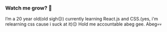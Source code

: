 ### Watch me grow? 🙏
I’m a 20 year old(old sigh😔) currently learning React.js and CSS.(yes, i'm relearning css cause i suck at it)😐
Hold me accountable abeg gee. Abeg💀💀
<!--
**aytheotaku/aytheotaku** is a ✨ _special_ ✨ repository because its `README.md` (this file) appears on your GitHub profile.
